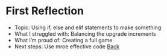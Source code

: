 # First Reflection

- Topic: Using if, else and elif statements to make something
- What I struggled with: Balancing the upgrade increments
- What I’m proud of: Creating a full game
- Next steps: Use mroe effective code
[Back](.index.md)
